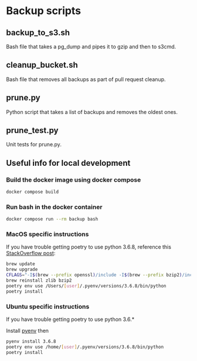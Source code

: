 # Backup scripts

## backup_to_s3.sh

Bash file that takes a pg_dump and pipes it to gzip and then to s3cmd.

## cleanup_bucket.sh

Bash file that removes all backups as part of pull request cleanup.

## prune.py

Python script that takes a list of backups and removes the oldest ones.

## prune_test.py

Unit tests for prune.py.

## Useful info for local development

### Build the docker image using docker compose

```bash
docker compose build
```

### Run bash in the docker container

```bash
docker compose run --rm backup bash
```

### MacOS specific instructions

If you have trouble getting poetry to use python 3.6.8, reference this [StackOverflow post](https://stackoverflow.com/questions/66482346/problems-installing-python-3-6-with-pyenv-on-mac-os-big-sur):

```bash
brew update
brew upgrade
CFLAGS="-I$(brew --prefix openssl)/include -I$(brew --prefix bzip2)/include -I$(brew --prefix readline)/include -I$(xcrun --show-sdk-path)/usr/include" LDFLAGS="-L$(brew --prefix openssl)/lib -L$(brew --prefix readline)/lib -L$(brew --prefix zlib)/lib -L$(brew --prefix bzip2)/lib" pyenv install --patch 3.6.8 < <(curl -sSL https://github.com/python/cpython/commit/8ea6353.patch\?full_index\=1)
brew reinstall zlib bzip2
poetry env use /Users/[user]/.pyenv/versions/3.6.8/bin/python
poetry install
```

### Ubuntu specific instructions

If you have trouble getting poetry to use python 3.6.*

Install [pyenv](https://github.com/pyenv/pyenv) then

```bash
pyenv install 3.6.8
poetry env use /home/[user]/.pyenv/versions/3.6.8/bin/python
poetry install
```
